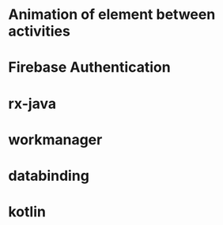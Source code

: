 # Animation of element between activities
# Firebase Authentication
# rx-java
# workmanager
# databinding
# kotlin
